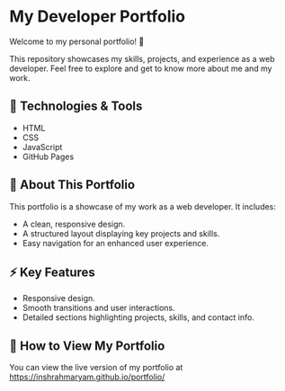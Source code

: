 # My Developer Portfolio

Welcome to my personal portfolio! 🚀

This repository showcases my skills, projects, and experience as a web developer. Feel free to explore and get to know more about me and my work. 

## 🔧 Technologies & Tools

- HTML
- CSS
- JavaScript
- GitHub Pages

## 📜 About This Portfolio

This portfolio is a showcase of my work as a web developer. It includes:

- A clean, responsive design.
- A structured layout displaying key projects and skills.
- Easy navigation for an enhanced user experience.

## ⚡ Key Features

- Responsive design.
- Smooth transitions and user interactions.
- Detailed sections highlighting projects, skills, and contact info.

## 🚀 How to View My Portfolio

You can view the live version of my portfolio at https://inshrahmaryam.github.io/portfolio/
